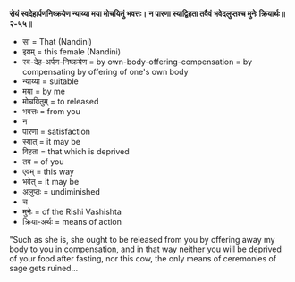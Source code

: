 **सेयं स्वदेहार्पणनिष्क्रयेण न्याय्या मया मोचयितुं भवत्तः।**
**न पारणा स्याद्विहता तवैवं भवेदलुप्तश्च मुनेः क्रियार्थः॥२-५५॥**

- सा = That (Nandini)
- इयम् = this female (Nandini)
- स्व-देह-अर्पण-निष्क्रयेण = by own-body-offering-compensation = by compensating by offering of one's own body
- न्याय्या = suitable
- मया = by me
- मोचयितुम् = to released
- भवत्तः = from you
- न
- पारणा = satisfaction
- स्यात् = it may be
- विहता = that which is deprived
- तव = of you
- एवम् = this way
- भवेत् = it may be
- अलुप्तः = undiminished
- च
- मुनेः = of the Rishi Vashishta
- क्रिया-अर्थः = means of action

"Such as she is, she ought to be released from you by offering away my body to you in compensation, and in that way neither you will be deprived of your food after fasting, nor this cow, the only means of ceremonies of sage gets ruined...